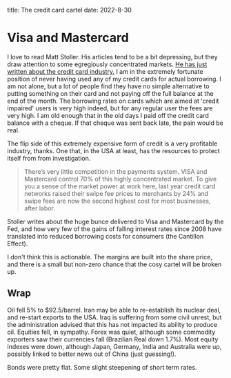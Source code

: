 title: The credit card cartel
date: 2022-8-30

# Visa and Mastercard
I love to read Matt Stoller. His articles tend to be a bit depressing, but they draw attention to some egregiously concentrated markets. 
[He has just written about the credit card industry.](https://mattstoller.substack.com/p/the-cantillon-effect-and-credit-cards?utm_source=substack&utm_medium=email)
I am in the extremely fortunate position of never having used any of my credit cards for actual borrowing. 
I am not alone, but a lot of people find they have no simple alternative to putting something on their card and not paying off the full balance at the end of the month.
The borrowing rates on cards which are aimed at 'credit impaired' users is very high indeed, but for any regular user the fees are very high.
I am old enough that in the old days I paid off the credit card balance with a cheque.
If that cheque was sent back late, the pain would be real.

The flip side of this extremely expensive form of credit is a very profitable industry, thanks. One that, in the USA at least, has the resources to protect itself from from investigation.

> There’s very little competition in the payments system. VISA and Mastercard control 70% of this highly concentrated market. To give you a sense of the market power at work here, last year credit card networks raised their swipe fee prices to merchants by 24% and swipe fees are now the second highest cost for most businesses, after labor.

Stoller writes about the huge bunce delivered to Visa and Mastercard by the Fed, and how very few of the gains of falling interest rates since 2008 have translated into reduced borrowing costs for consumers (the Cantillon Effect).

I don't think this is actionable. The margins are built into the share price, and there is a small but non-zero chance that the cosy cartel will be broken up. 

## Wrap

Oil fell 5% to $92.5/barrel. Iran may be able to re-establish its nuclear deal, and re-start exports to the USA. Iraq is suffering from some civil unrest, but the administration advised that this has not impacted its ability to produce oil.
Equities fell, in sympathy. 
Forex was quiet, although some commodity exporters saw their currencies fall (Brazilian Real down 1.7%).
Most equity indexes were down, although Japan, Germany, India and Australia were up, possibly linked to better news out of China (just guessing!).

Bonds were pretty flat. Some slight steepening of short term rates.




